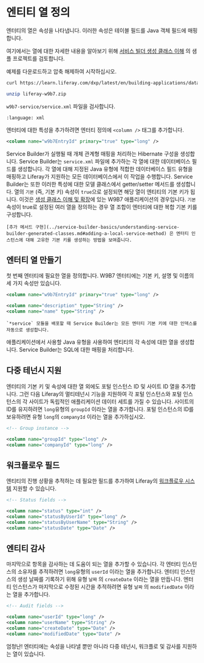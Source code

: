 # 엔티티 열 정의

엔터티의 열은 속성을 나타냅니다. 이러한 속성은 테이블 필드를 Java 객체 필드에 매핑합니다.

여기에서는 열에 대한 자세한 내용을 알아보기 위해 [서비스 빌더 생성 클래스 이해](../service-builder-basics/understanding-service-builder-generated-classes.md) 의 샘플 프로젝트를 검토합니다.

예제를 다운로드하고 압축 해제하여 시작하십시오.

   ```bash
   curl https://learn.liferay.com/dxp/latest/en/building-applications/data-frameworks/service-builder/service-builder-basics/liferay-w9b7.zip -O
   ```

   ```bash
   unzip liferay-w9b7.zip
   ```

`w9b7-service/service.xml` 파일을 검사합니다.

```{literalinclude} ../service-builder-basics/understanding-service-builder-generated-classes/resources/liferay-w9b7.zip/w9b7-service/service.xml
:language: xml
```

엔터티에 대한 특성을 추가하려면 엔터티 정의에 `<column />` 태그를 추가합니다.

```xml
<column name="w9b7EntryId" primary="true" type="long" />
```

Service Builder가 실행될 때 개체 관계형 매핑을 처리하는 Hibernate 구성을 생성합니다. Service Builder는 `service.xml` 파일에 추가하는 각 열에 대한 데이터베이스 필드를 생성합니다. 각 열에 대해 지정된 Java 유형에 적합한 데이터베이스 필드 유형을 매핑하고 Liferay가 지원하는 모든 데이터베이스에서 이 작업을 수행합니다.  Service Builder는 또한 이러한 특성에 대한 모델 클래스에서 getter/setter 메서드를 생성합니다. 열의 `기본` (즉, 기본 키) 속성이 `true`으로 설정되면 해당 열이 엔티티의 기본 키가 됩니다. 이것은 [생성 클래스 이해 및 확장](../service-builder-basics/understanding-service-builder-generated-classes.md)에 있는 W9B7 애플리케이션의 경우입니다. `기본` 속성이 true로 설정된 여러 열을 정의하는 경우 열 조합이 엔터티에 대한 복합 기본 키를 구성합니다.

```{note}
[추가 메서드 구현](../service-builder-basics/understanding-service-builder-generated-classes.md#adding-a-local-service-method) 은 엔터티 인스턴스에 대해 고유한 기본 키를 생성하는 방법을 보여줍니다.
```

## 엔터티 열 만들기

첫 번째 엔터티에 필요한 열을 정의합니다. W9B7 엔터티에는 기본 키, 설명 및 이름의 세 가지 속성만 있습니다.

```xml
<column name="w9b7EntryId" primary="true" type="long" />

<column name="description" type="String" />
<column name="name" type="String" />
```

```{note}
`*service` 모듈을 배포할 때 Service Builder는 모든 엔터티 기본 키에 대한 인덱스를 자동으로 생성합니다.
```

애플리케이션에서 사용할 Java 유형을 사용하여 엔티티의 각 속성에 대한 열을 생성합니다. Service Builder는 SQL에 대한 매핑을 처리합니다.

## 다중 테넌시 지원

엔터티의 기본 키 및 속성에 대한 열 외에도 포털 인스턴스 ID 및 사이트 ID 열을 추가합니다. 그런 다음 Liferay의 멀티테넌시 기능을 지원하여 각 포털 인스턴스와 포털 인스턴스의 각 사이트가 독립적인 애플리케이션 데이터 세트를 가질 수 있습니다. 사이트의 ID를 유지하려면 `long`유형의 `groupId` 이라는 열을 추가합니다. 포털 인스턴스의 ID를 보유하려면 유형 `long`의 `companyId` 이라는 열을 추가하십시오.

```xml
<!-- Group instance -->

<column name="groupId" type="long" />
<column name="companyId" type="long" />
```

## 워크플로우 필드

엔티티의 진행 상황을 추적하는 데 필요한 필드를 추가하여 Liferay의 [워크플로우 시스템](../../../../process-automation/workflow/introduction-to-workflow.md) 지원할 수 있습니다.

```xml
<!-- Status fields -->

<column name="status" type="int" />
<column name="statusByUserId" type="long" />
<column name="statusByUserName" type="String" />
<column name="statusDate" type="Date" />
```

## 엔티티 감사

마지막으로 항목을 감사하는 데 도움이 되는 열을 추가할 수 있습니다. 각 엔터티 인스턴스의 소유자를 추적하려면 `long`유형의 `userId` 이라는 열을 추가합니다. 엔터티 인스턴스의 생성 날짜를 기록하기 위해 유형 `날짜` 의 `createDate` 이라는 열을 만듭니다. 엔터티 인스턴스가 마지막으로 수정된 시간을 추적하려면 유형 `날짜` 의 `modifiedDate` 이라는 열을 추가합니다.

```xml
<!-- Audit fields -->

<column name="userId" type="long" />
<column name="userName" type="String" />
<column name="createDate" type="Date" />
<column name="modifiedDate" type="Date" />
```

엄청난! 엔터티에는 속성을 나타낼 뿐만 아니라 다중 테넌시, 워크플로 및 감사를 지원하는 열이 있습니다.
